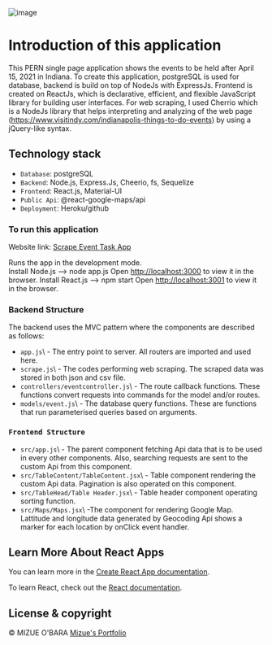 ![image](https://user-images.githubusercontent.com/63912277/114592116-996c5180-9c58-11eb-850a-ad6aaf60191b.png)

# Introduction of this application

This PERN single page application shows the events to be held after April 15, 2021 in Indiana. To create this application, postgreSQL is used for database, backend is build on top of NodeJs with ExpressJs. Frontend is created on ReactJs, which is declarative, efficient, and flexible JavaScript library for building user interfaces. For web scraping, I used Cherrio which is a NodeJs library that helps interpreting and analyzing of the web page (https://www.visitindy.com/indianapolis-things-to-do-events) by using a jQuery-like syntax.

## Technology stack

- `Database`\: postgreSQL
- `Backend`\: Node.js, Express.Js, Cheerio, fs, Sequelize
- `Frontend`\: React.js, Material-UI
- `Public Api`\: @react-google-maps/api
- `Deployment`\: Heroku/github

### To run this application

Website link: [Scrape Event Task App](https://scrape-event-task-app.herokuapp.com/)

Runs the app in the development mode.\
Install Node.js --> node app.js
Open [http://localhost:3000](http://localhost:3000) to view it in the browser.
Install React.js --> npm start
Open [http://localhost:3001](http://localhost:3001) to view it in the browser.


### Backend Structure
The backend uses the MVC pattern where the components are described as follows:
- `app.js`\ - The entry point to server. All routers are imported and used here.
- `scrape.js`\ - The codes performing web scraping. The scraped data was stored in both json and csv file.
- `controllers/eventcontroller.js`\ - The route callback functions. These functions convert requests into commands for the model and/or routes.
- `models/event.js`\ - The database query functions. These are functions that run parameterised queries based on arguments.

### `Frontend Structure`
- `src/app.js`\ - The parent component fetching Api data that is to be used in every other components. Also, searching requests are sent to the custom Api from this component.
- `src/TableContent/TableContent.jsx`\ - Table component rendering the custom Api data. Pagination is also operated on this component.
- `src/TableHead/Table Header.jsx`\ - Table header component operating sorting function.
- `src/Maps/Maps.jsx`\ -The component for rendering Google Map. Lattitude and longitude data generated by Geocoding Api shows a marker for each location by onClick event handler.

## Learn More About React Apps

You can learn more in the [Create React App documentation](https://facebook.github.io/create-react-app/docs/getting-started).

To learn React, check out the [React documentation](https://reactjs.org/).

## License & copyright

© MIZUE O'BARA
[Mizue's Portfolio](https://mobara121.github.io/portfolio_rev6/#/portfolio_rev6)



